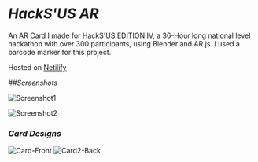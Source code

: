 # _HackS'US AR_

An AR Card I made for [HackS'US EDITION IV](https://api.unstop.com/hackathons/hacksus-edition-iv-rajagiri-school-of-engineering-and-technology-rset-kerala-1399381), a 36-Hour long national level hackathon with over 300 participants, using Blender and AR.js. I used a barcode marker for this project. 

Hosted on [Netilify](https://hacksusar.netlify.app/)

##_Screenshots_

![Screenshot1](https://imgur.com/9OexGSj)

![Screenshot2](https://imgur.com/6HvWToh)

### _Card Designs_

![Card-Front ](https://imgur.com/6xsaVwH)
![Card2-Back](https://imgur.com/mIzHhjZ)

